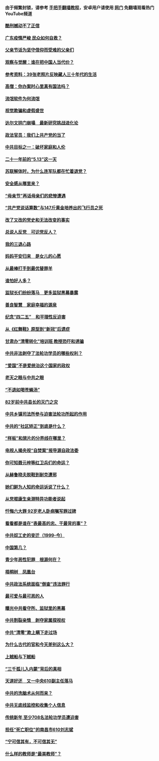 #### 由于频繁封锁，请参考 [手把手翻墙教程](https://github.com/gfw-breaker/guides/wiki/)，安卓用户请使用 [网门](https://github.com/gfw-breaker/nogfw/blob/master/dl.md?t=06260401) 免翻墙观看热门YouTube频道 

#### [酷刑撼动不了正信](../pages/19/427414.md?t=06260401) 

#### [广东疫情严峻 民众如何自救？](../pages/19/427311.md?t=06260401) 

#### [父亲节话为坚守信仰而受难的父亲们](../pages/19/427033.md?t=06260401) 

#### [观察与觉醒：谁在把中国人当代价？](../pages/19/426987.md?t=06260401) 

#### [参考资料：39张老照片反映藏人三十年代的生活](../pages/19/426471.md?t=06260401) 

#### [高僧：你办案时心里真有国法吗？](../pages/19/426530.md?t=06260401) 

#### [流氓软件为何流氓](../pages/19/426531.md?t=06260401) 

#### [视觉欺骗和虚假盛世](../pages/19/426443.md?t=06260401) 

#### [达尔文拱门崩塌　最新研究挑战进化论](../pages/19/426009.md?t=06260401) 

#### [政法官员：我们上共产党的当了](../pages/19/425351.md?t=06260401) 

#### [中共目标之一：破坏家庭和人伦](../pages/19/424454.md?t=06260401) 

#### [二十一年前的“5.13”这一天](../pages/19/424814.md?t=06260401) 

#### [苏联解体时，为什么连军队都在忙着退党？](../pages/19/424335.md?t=06260401) 

#### [安全感从哪里来？](../pages/19/424336.md?t=06260401) 

#### [“母亲节”再话母亲们的悲惨遭遇](../pages/19/424234.md?t=06260401) 

#### [“共产党说话算数”与147斤黄金培养出的飞行员之死](../pages/19/424115.md?t=06260401) 

#### [改了又改的党史和无法改变的事实](../pages/19/424037.md?t=06260401) 

#### [总说人反党　可识党反人？](../pages/19/423820.md?t=06260401) 

#### [我的三退心路](../pages/19/423876.md?t=06260401) 

#### [妈妈平安归来　是女儿的心愿](../pages/19/423947.md?t=06260401) 

#### [从最棒打手到最优替罪羊](../pages/19/423819.md?t=06260401) 

#### [谁怕好人多？](../pages/19/423774.md?t=06260401) 

#### [监狱长们纷纷落马　更多监狱黑幕暴露](../pages/19/423787.md?t=06260401) 

#### [善良智慧　家庭幸福的源泉](../pages/19/423632.md?t=06260401) 

#### [纪念“四二五”　和平理性反迫害](../pages/19/423660.md?t=06260401) 

#### [从《红舞鞋》原型到“新冠”后遗症](../pages/19/423509.md?t=06260401) 

#### [甘肃办“清零转化”培训班 教授恐吓和诱骗](../pages/19/423498.md?t=06260401) 

#### [中共非法剥夺了法轮功学员的哪些权利？](../pages/19/423392.md?t=06260401) 

#### [“爱国”不是爱统治这个国家的政权](../pages/19/423029.md?t=06260401) 

#### [老天之眼与中共之眼](../pages/19/423378.md?t=06260401) 

#### [“不退如喝苍蝇汤”](../pages/19/423287.md?t=06260401) 

#### [82岁前中共县长的灭门之灾](../pages/19/423055.md?t=06260401) 

#### [中共乡镇司法所参与迫害法轮功所起的作用](../pages/19/423064.md?t=06260401) 

#### [中共的“社区矫正”到底是什么？](../pages/19/422870.md?t=06260401) 

#### [“样板”和禁片的分界线在哪里？](../pages/19/422704.md?t=06260401) 

#### [电视人揭央视“自焚案”报导源自政法委](../pages/19/422770.md?t=06260401) 

#### [你可知聂元梓等红卫兵们的命运？](../pages/19/422848.md?t=06260401) 

#### [从赫鲁晓夫脱鞋到耐克遭邪](../pages/19/422826.md?t=06260401) 

#### [她们鲜为人知的命运诉说了什么？](../pages/19/422754.md?t=06260401) 

#### [从党棍康生亲测特异功能者说起](../pages/19/422657.md?t=06260401) 

#### [忏悔六大罪 92岁老人卧病嘱写罪过碑](../pages/19/422750.md?t=06260401) 

#### [看看都是谁在“表最高的忠、干最背的事”？](../pages/19/422703.md?t=06260401) 

#### [中共奴工史的变迁（1999-今）](../pages/19/422656.md?t=06260401) 

#### [中国第几？](../pages/19/422496.md?t=06260401) 

#### [青少年恶性犯罪　根源何在？](../pages/19/422449.md?t=06260401) 

#### [梧桐树　凤凰台](../pages/19/422442.md?t=06260401) 

#### [中共政法系统面临“倒查”违法罪行](../pages/19/422497.md?t=06260401) 

#### [最可爱与最可恶的人](../pages/19/422448.md?t=06260401) 

#### [曝光中共看守所、监狱里的黑幕](../pages/19/422390.md?t=06260401) 

#### [中共割裂亲情　剥夺家属探视权](../pages/19/422364.md?t=06260401) 

#### [中共“清零”欺上瞒下走过场](../pages/19/422306.md?t=06260401) 

#### [为什么古代的官和今天差别这么大？](../pages/19/422228.md?t=06260401) 

#### [上贼船与下贼船](../pages/19/422276.md?t=06260401) 

#### [“三千孤儿入内蒙”背后的真相](../pages/19/422229.md?t=06260401) 

#### [天道好还　又一中央610副主任落马](../pages/19/422155.md?t=06260401) 

#### [中共的洗脑术从何而来？](../pages/19/422154.md?t=06260401) 

#### [中共无底线监控和收集个人信息](../pages/19/422039.md?t=06260401) 

#### [传统新年 至少708名法轮功学员遭迫害](../pages/19/421946.md?t=06260401) 

#### [担任“死亡职位”的南昌市610刘志斌](../pages/19/421957.md?t=06260401) 

#### [“宁可信其有，不可信其无”](../pages/19/421691.md?t=06260401) 

#### [什么样的教师是“最美教师”？](../pages/19/421755.md?t=06260401) 

